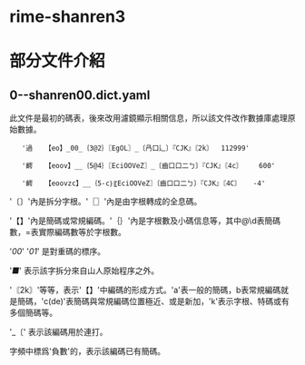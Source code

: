 # rime-shanren3 

# 部分文件介紹

## 0--shanren00.dict.yaml  
此文件是最初的碼表，後來改用濾鏡顯示相關信息，所以該文件改作數據庫處理原始數據。

```
   '過	【eo】_00_｛3@2｝〖EgOL〗_〔冎口辶〕『CJK』〘2k〙	112999'
   
   '齶	【eoov】__｛5@4｝〖EciOOVeZ〗_〔齒口口二ㄅ〕『CJK』〘4c〙	600'
   
   '齶	【eoovzc】__｛5-c｝〖EciOOVeZ〗〔齒口口二ㄅ〕『CJK』〘4C〙	-4'
```

'〔〕'內是拆分字根。'〖〗'內是由字根轉成的全息碼。

'【】'內是簡碼或常規編碼。'｛｝'內是字根數及小碼信息等，其中@\d表簡碼數，=表實際編碼數等於字根數。

'_00_' '_01_' 是對重碼的標序。

'_■_' 表示該字拆分來自山人原始程序之外。

'〘2k〙'等等，表示'【】'中編碼的形成方式。'a'表一般的簡碼，b表常規編碼就是簡碼，'c(de)'表簡碼與常規編碼位置極近、或是新加，'k'表示字根、特碼或有多個簡碼等。

'_〔' 表示該編碼用於連打。

字頻中標爲'負數'的，表示該編碼已有簡碼。


